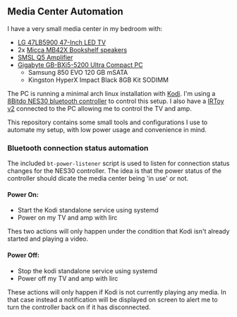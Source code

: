 ## Media Center Automation

I have a very small media center in my bedroom with:

 * [LG 47LB5900 47-Inch LED TV](http://www.lg.com/us/tvs/lg-47LB5900-led-tv)
 * 2x [Micca MB42X Bookshelf speakers](http://www.miccatron.com/micca-mb42x/)
 * [SMSL Q5 Amplifier](http://amzn.com/B00NLX5NRS)
 * [Gigabyte GB-BXi5-5200 Ultra Compact PC](http://www.gigabyte.us/products/product-page.aspx?pid=5323#ov)
   - Samsung 850 EVO 120 GB mSATA
   - Kingston HyperX Impact Black 8GB Kit SODIMM

The PC is running a minimal arch linux installation with [Kodi](kodi.tv). I'm
using a [8Bitdo NES30 bluetooth controller](http://www.nes30.com/) to control
this setup. I also have a [IRToy
v2](http://dangerousprototypes.com/docs/USB_Infrared_Toy) connected to the PC
allowing me to control the TV and amp.

This repository contains some small tools and configurations I use to automate
my setup, with low power usage and convenience in mind.

### Bluetooth connection status automation

The included `bt-power-listener` script is used to listen for connection status
changes for the NES30 controller. The idea is that the power status of the
controller should dicate the media center being 'in use' or not.

#### Power On:

 * Start the Kodi standalone service using systemd
 * Power on my TV and amp with lirc

Thes two actions will only happen under the condition that Kodi isn't already
started and playing a video.

#### Power Off:

 * Stop the kodi standalone service using systemd
 * Power off my TV and amp with lirc

These actions will only happen if Kodi is not currently playing any media. In
that case instead a notification will be displayed on screen to alert me to
turn the controller back on if it has disconnected.

